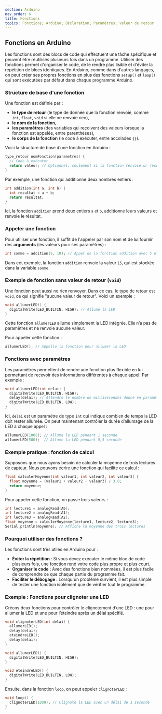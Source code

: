 ```yaml
---
section: Arduino
nav_order: 6
title: Fonctions
topics: Fonctions; Arduino; Déclaration; Paramètres; Valeur de retour
---
```


## Fonctions en Arduino

Les fonctions sont des blocs de code qui effectuent une tâche spécifique et peuvent être réutilisés plusieurs fois dans un programme. Utiliser des fonctions permet d'organiser le code, de le rendre plus lisible et d'éviter la répétition de blocs identiques. En Arduino, comme dans d'autres langages, on peut créer ses propres fonctions en plus des fonctions `setup()` et `loop()` qui sont exécutées par défaut dans chaque programme Arduino.

### Structure de base d'une fonction

Une fonction est définie par :
- **le type de retour** (le type de donnée que la fonction renvoie, comme `int`, `float`, `void` si elle ne renvoie rien),
- **le nom de la fonction**,
- **les paramètres** (des variables qui reçoivent des valeurs lorsque la fonction est appelée, entre parenthèses),
- **le corps de la fonction** (le code à exécuter, entre accolades `{}`).

Voici la structure de base d’une fonction en Arduino :

```cpp
type_retour nomFonction(parametres) {
  // Code à exécuter
  return valeur; // Optionnel, seulement si la fonction renvoie un résultat
}
```

Par exemple, une fonction qui additionne deux nombres entiers :

```cpp
int addition(int a, int b) {
  int resultat = a + b;
  return resultat;
}
```

Ici, la fonction `addition` prend deux entiers `a` et `b`, additionne leurs valeurs et renvoie le résultat.

### Appeler une fonction

Pour utiliser une fonction, il suffit de l'appeler par son nom et de lui fournir des **arguments** (les valeurs pour ses paramètres) :

```cpp
int somme = addition(5, 10); // Appel de la fonction addition avec 5 et 10 comme arguments
```

Dans cet exemple, la fonction `addition` renvoie la valeur `15`, qui est stockée dans la variable `somme`.

### Exemple de fonction sans valeur de retour (`void`)

Une fonction peut aussi ne rien renvoyer. Dans ce cas, le type de retour est `void`, ce qui signifie "aucune valeur de retour". Voici un exemple :

```cpp
void allumerLED() {
  digitalWrite(LED_BUILTIN, HIGH); // Allume la LED
}
```

Cette fonction `allumerLED` allume simplement la LED intégrée. Elle n’a pas de paramètres et ne renvoie aucune valeur.

Pour appeler cette fonction :

```cpp
allumerLED(); // Appelle la fonction pour allumer la LED
```

### Fonctions avec paramètres

Les paramètres permettent de rendre une fonction plus flexible en lui permettant de recevoir des informations différentes à chaque appel. Par exemple :

```cpp
void allumerLED(int delai) {
  digitalWrite(LED_BUILTIN, HIGH);
  delay(delai); // Attendre le nombre de millisecondes donné en paramètre
  digitalWrite(LED_BUILTIN, LOW);
}
```

Ici, `delai` est un paramètre de type `int` qui indique combien de temps la LED doit rester allumée. On peut maintenant contrôler la durée d’allumage de la LED à chaque appel :

```cpp
allumerLED(1000); // Allume la LED pendant 1 seconde
allumerLED(500);  // Allume la LED pendant 0,5 seconde
```

### Exemple pratique : fonction de calcul

Supposons que nous ayons besoin de calculer la moyenne de trois lectures de capteur. Nous pouvons écrire une fonction qui facilite ce calcul :

```cpp
float calculerMoyenne(int valeur1, int valeur2, int valeur3) {
  float moyenne = (valeur1 + valeur2 + valeur3) / 3.0;
  return moyenne;
}
```

Pour appeler cette fonction, on passe trois valeurs :

```cpp
int lecture1 = analogRead(A0);
int lecture2 = analogRead(A1);
int lecture3 = analogRead(A2);
float moyenne = calculerMoyenne(lecture1, lecture2, lecture3);
Serial.println(moyenne); // Affiche la moyenne des trois lectures
```

### Pourquoi utiliser des fonctions ?

Les fonctions sont très utiles en Arduino pour :
- **Éviter la répétition** : Si vous devez exécuter le même bloc de code plusieurs fois, une fonction rend votre code plus propre et plus court.
- **Organiser le code** : Avec des fonctions bien nommées, il est plus facile de comprendre ce que chaque partie du programme fait.
- **Faciliter le débogage** : Lorsqu'un problème survient, il est plus simple de tester une fonction isolément que de vérifier tout le programme.

### Exemple : Fonctions pour clignoter une LED

Créons deux fonctions pour contrôler le clignotement d’une LED : une pour allumer la LED et une pour l’éteindre après un délai spécifié.

```cpp
void clignoterLED(int delai) {
  allumerLED();
  delay(delai);
  eteindreLED();
  delay(delai);
}

void allumerLED() {
  digitalWrite(LED_BUILTIN, HIGH);
}

void eteindreLED() {
  digitalWrite(LED_BUILTIN, LOW);
}
```

Ensuite, dans la fonction `loop`, on peut appeler `clignoterLED` :

```cpp
void loop() {
  clignoterLED(1000); // Clignote la LED avec un délai de 1 seconde
}
```
